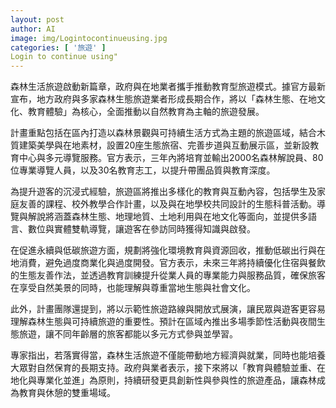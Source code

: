 ```yaml
---
layout: post
author: AI
image: img/Logintocontinueusing.jpg
categories: [ '旅遊' ]
Login to continue using"
---
```

森林生活旅遊啟動新篇章，政府與在地業者攜手推動教育型旅遊模式。據官方最新宣布，地方政府與多家森林生態旅遊業者形成長期合作，將以「森林生態、在地文化、教育體驗」為核心，全面推動以自然教育為主軸的旅遊發展。

計畫重點包括在區內打造以森林景觀與可持續生活方式為主題的旅遊區域，結合木質建築美學與在地素材，設置20座生態旅宿、完善步道與互動展示區，並新設教育中心與多元導覽服務。官方表示，三年內將培育並輸出2000名森林解說員、80位專業導覽人員，以及30名教育志工，以提升帶團品質與教育深度。

為提升遊客的沉浸式經驗，旅遊區將推出多樣化的教育與互動內容，包括學生及家庭友善的課程、校外教學合作計畫，以及與在地學校共同設計的生態科普活動。導覽與解說將涵蓋森林生態、地理地質、土地利用與在地文化等面向，並提供多語言、數位與實體雙軌導覽，讓遊客在參訪同時獲得知識與啟發。

在促進永續與低碳旅遊方面，規劃將強化環境教育與資源回收，推動低碳出行與在地消費，避免過度商業化與過度開發。官方表示，未來三年將持續優化住宿與餐飲的生態友善作法，並透過教育訓練提升從業人員的專業能力與服務品質，確保旅客在享受自然美景的同時，也能理解與尊重當地生態與社會文化。

此外，計畫團隊還提到，將以示範性旅遊路線與開放式展演，讓民眾與遊客更容易理解森林生態與可持續旅遊的重要性。預計在區域內推出多場季節性活動與夜間生態旅遊，讓不同年齡層的旅客都能以多元方式參與並學習。

專家指出，若落實得當，森林生活旅遊不僅能帶動地方經濟與就業，同時也能培養大眾對自然保育的長期支持。政府與業者表示，接下來將以「教育與體驗並重、在地化與專業化並進」為原則，持續研發更具創新性與參與性的旅遊產品，讓森林成為教育與休憩的雙重場域。